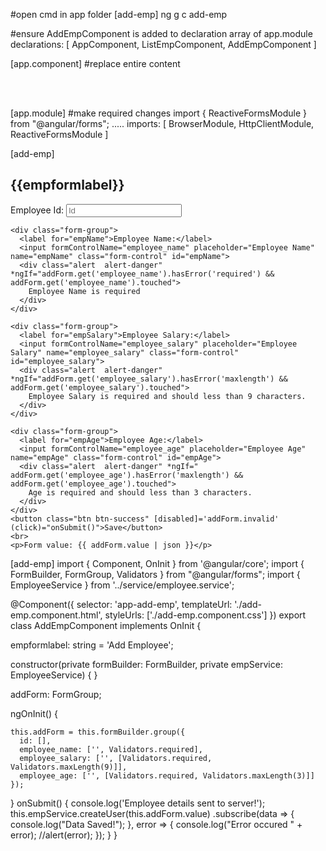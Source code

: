 #open cmd in app folder
[add-emp]
ng g c add-emp

#ensure AddEmpComponent is added to declaration array of app.module
declarations: [
    AppComponent,
    ListEmpComponent,
    AddEmpComponent
  ]

[app.component]
#replace entire content

<br><br>
<div class="container">
  <!-- <app-list-emp></app-list-emp> -->
  <app-add-emp></app-add-emp>
</div>


[app.module]
#make required changes
import { ReactiveFormsModule } from "@angular/forms";
.....
  imports: [
    BrowserModule,
    HttpClientModule,
    ReactiveFormsModule
  ]

[add-emp]
<div class="col-md-6">
  <h2 class="text-center">{{empformlabel}}</h2>
  <form [formGroup]="addForm" novalidate class="form">
    <div class="form-group">
      <label for="empId">Employee Id:</label>
      <input type="number" formControlName="id" placeholder="Id" name="empId" class="form-control" id="empId">
    </div>

    <div class="form-group">
      <label for="empName">Employee Name:</label>
      <input formControlName="employee_name" placeholder="Employee Name" name="empName" class="form-control" id="empName">
      <div class="alert  alert-danger" *ngIf="addForm.get('employee_name').hasError('required') && addForm.get('employee_name').touched">
        Employee Name is required
      </div>
    </div>

    <div class="form-group">
      <label for="empSalary">Employee Salary:</label>
      <input formControlName="employee_salary" placeholder="Employee Salary" name="employee_salary" class="form-control" id="employee_salary">
      <div class="alert  alert-danger" *ngIf="addForm.get('employee_salary').hasError('maxlength') && addForm.get('employee_salary').touched">
        Employee Salary is required and should less than 9 characters.
      </div>
    </div>

    <div class="form-group">
      <label for="empAge">Employee Age:</label>
      <input formControlName="employee_age" placeholder="Employee Age" name="empAge" class="form-control" id="empAge">
      <div class="alert  alert-danger" *ngIf=" addForm.get('employee_age').hasError('maxlength') && addForm.get('employee_age').touched">
        Age is required and should less than 3 characters.
      </div>
    </div>
    <button class="btn btn-success" [disabled]='addForm.invalid' (click)="onSubmit()">Save</button>
    <br>
    <p>Form value: {{ addForm.value | json }}</p>
  </form>
</div>

[add-emp]
import { Component, OnInit } from '@angular/core';
import { FormBuilder, FormGroup, Validators } from "@angular/forms";
import { EmployeeService } from '../service/employee.service';

@Component({
  selector: 'app-add-emp',
  templateUrl: './add-emp.component.html',
  styleUrls: ['./add-emp.component.css']
})
export class AddEmpComponent implements OnInit {

  empformlabel: string = 'Add Employee';

  constructor(private formBuilder: FormBuilder, private empService: EmployeeService) {
  }

  addForm: FormGroup;
  
  ngOnInit() {

    this.addForm = this.formBuilder.group({
      id: [],
      employee_name: ['', Validators.required],
      employee_salary: ['', [Validators.required, Validators.maxLength(9)]],
      employee_age: ['', [Validators.required, Validators.maxLength(3)]]
    });
  }
  onSubmit() {
    console.log('Employee details sent to server!');
    this.empService.createUser(this.addForm.value)
      .subscribe(data => {
        console.log("Data Saved!");
      },
        error => {
          console.log("Error occured " + error);
          //alert(error);
      });
  }
}

